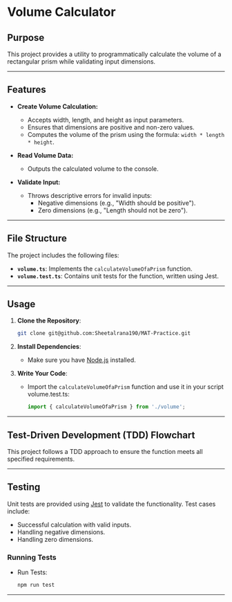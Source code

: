 # Volume Calculator

## Purpose

This project provides a utility to programmatically calculate the volume of a rectangular prism while validating input dimensions.

---

## Features

- **Create Volume Calculation:**
    - Accepts width, length, and height as input parameters.
    - Ensures that dimensions are positive and non-zero values.
    - Computes the volume of the prism using the formula: `width * length * height`.

- **Read Volume Data:**
    - Outputs the calculated volume to the console.

- **Validate Input:**
    - Throws descriptive errors for invalid inputs:
        - Negative dimensions (e.g., "Width should be positive").
        - Zero dimensions (e.g., "Length should not be zero").

---
## File Structure

The project includes the following files:

- **`volume.ts`**: Implements the `calculateVolumeOfaPrism` function.
- **`volume.test.ts`**: Contains unit tests for the function, written using Jest.

---
## Usage


1. **Clone the Repository**:
    ```bash
    git clone git@github.com:Sheetalrana190/MAT-Practice.git
    ```

2. **Install Dependencies**:
    - Make sure you have [Node.js](https://nodejs.org) installed.

3. **Write Your Code**:
    - Import the `calculateVolumeOfaPrism` function and use it in your script volume.test.ts:
      ```typescript
      import { calculateVolumeOfaPrism } from './volume';
      ```
---

## Test-Driven Development (TDD) Flowchart

This project follows a TDD approach to ensure the function meets all specified requirements.

---
## Testing

Unit tests are provided using [Jest](https://jestjs.io/) to validate the functionality. Test cases include:

- Successful calculation with valid inputs.
- Handling negative dimensions.
- Handling zero dimensions.

### Running Tests

- Run Tests:
    ```bash
    npm run test
    ```

---

